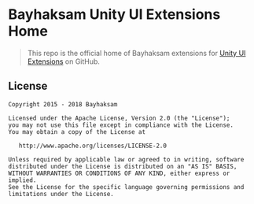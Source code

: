 # Bayhaksam Unity UI Extensions Home

> This repo is the official home of Bayhaksam extensions for [Unity UI Extensions](https://bitbucket.org/UnityUIExtensions/unity-ui-extensions/src/master/) on GitHub.

License
--------

    Copyright 2015 - 2018 Bayhaksam

    Licensed under the Apache License, Version 2.0 (the "License");
    you may not use this file except in compliance with the License.
    You may obtain a copy of the License at

       http://www.apache.org/licenses/LICENSE-2.0

    Unless required by applicable law or agreed to in writing, software
    distributed under the License is distributed on an "AS IS" BASIS,
    WITHOUT WARRANTIES OR CONDITIONS OF ANY KIND, either express or implied.
    See the License for the specific language governing permissions and
    limitations under the License.
